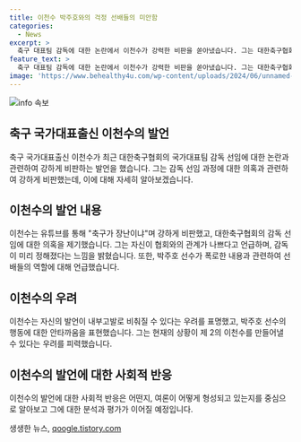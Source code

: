 ```yaml
---
title: 이천수 박주호와의 걱정 선배들의 미안함
categories:
  - News
excerpt: >
  축구 대표팀 감독에 대한 논란에서 이천수가 강력한 비판을 쏟아냈습니다. 그는 대한축구협회가 홍명보 감독을 국가대표팀 감독으로 선임한 결정을 심각하게 비판하며, 감독에 대한 미리 알았다는 의혹과 관련해 논란을 키웠습니다. 또한, 박주호가 홍 감독 선임과정에 문제가 있다며 폭로한 것에 대해서도 언급했는데, 이로써 축구계의 현재 상황에 대한 심각한 우려가 표명되고 있습니다.
feature_text: >
  축구 대표팀 감독에 대한 논란에서 이천수가 강력한 비판을 쏟아냈습니다. 그는 대한축구협회가 홍명보 감독을 국가대표팀 감독으로 선임한 결정을 심각하게 비판하며, 감독에 대한 미리 알았다는 의혹과 관련해 논란을 키웠습니다. 또한, 박주호가 홍 감독 선임과정에 문제가 있다며 폭로한 것에 대해서도 언급했는데, 이로써 축구계의 현재 상황에 대한 심각한 우려가 표명되고 있습니다.
image: 'https://www.behealthy4u.com/wp-content/uploads/2024/06/unnamed-file.png'
---
```


<p><img src="https://www.behealthy4u.com/wp-content/uploads/2024/06/unnamed-file.png" alt="info 속보" /></p>

<h2 data-ke-size="size26">축구 국가대표출신 이천수의 발언</h2>

<p data-ke-size="size16">축구 국가대표출신 이천수가 최근 대한축구협회의 국가대표팀 감독 선임에 대한 논란과 관련하여 강하게 비판하는 발언을 했습니다. 그는 감독 선임 과정에 대한 의혹과 관련하여 강하게 비판했는데, 이에 대해 자세히 알아보겠습니다.</p>

<h2 data-ke-size="size26">이천수의 발언 내용</h2>

<p data-ke-size="size16">이천수는 유튜브를 통해 "축구가 장난이냐"며 강하게 비판했고, 대한축구협회의 감독 선임에 대한 의혹을 제기했습니다. 그는 자신이 협회와의 관계가 나쁘다고 언급하며, 감독이 미리 정해졌다는 느낌을 밝혔습니다. 또한, 박주호 선수가 폭로한 내용과 관련하여 선배들의 역할에 대해 언급했습니다.</p>

<h2 data-ke-size="size26">이천수의 우려</h2>

<p data-ke-size="size16">이천수는 자신의 발언이 내부고발로 비춰질 수 있다는 우려를 표명했고, 박주호 선수의 행동에 대한 안타까움을 표현했습니다. 그는 현재의 상황이 제 2의 이천수를 만들어낼 수 있다는 우려를 피력했습니다.</p>

<h2 data-ke-size="size26">이천수의 발언에 대한 사회적 반응</h2>

<p data-ke-size="size16">이천수의 발언에 대한 사회적 반응은 어떤지, 여론이 어떻게 형성되고 있는지를 중심으로 알아보고 그에 대한 분석과 평가가 이어질 예정입니다.</p>
생생한 뉴스, <a href="https://qoogle.tistory.com" rel="dofollow">qoogle.tistory.com</a>


